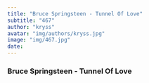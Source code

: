 ```yaml
---
title: "Bruce Springsteen - Tunnel Of Love"
subtitle: "467"
author: "kryss"
avatar: "img/authors/kryss.jpg"
image: "img/467.jpg"
date:
---
```


### Bruce Springsteen - Tunnel Of Love
